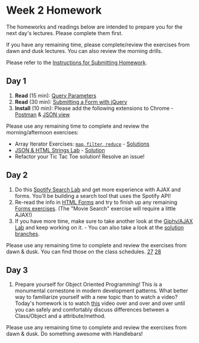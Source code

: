# Week 2 Homework

The homeworks and readings below are intended to prepare you for the next day's lectures. Please complete them first.

If you have any remaining time, please complete/review the exercises from dawn and dusk lectures. You can also review the morning drills.

Please refer to the [Instructions for Submitting Homework](/how-to/homework-submission.md).

## Day 1

1. **Read** (15 min): [Query Parameters](https://en.wikipedia.org/wiki/Query_string)
2. **Read** (30 min): [Submitting a Form with jQuery](http://code.tutsplus.com/tutorials/submit-a-form-without-page-refresh-using-jquery--net-59)
3. **Install** (10 min): Please add the following extensions to Chrome - [Postman](https://chrome.google.com/webstore/detail/postman/fhbjgbiflinjbdggehcddcbncdddomop) & [JSON view](https://chrome.google.com/webstore/detail/jsonview/chklaanhfefbnpoihckbnefhakgolnmc)

Please use any remaining time to complete and review the morning/afternoon exercises:


* Array Iterator Exercises: [`map`, `filter`, `reduce`](https://github.com/SF-WDI-LABS/shared_modules/blob/master/01-front-end-basics/js-array-iterators/28/exercises.md) - [Solutions](https://github.com/SF-WDI-LABS/shared_modules/blob/master/01-front-end-basics/js-array-iterators/28/solutions.js)
* [JSON & HTML Strings Lab](https://github.com/sf-wdi-27-28/html_strings) - [Solution](https://github.com/sf-wdi-27-28/html_strings/tree/solutions)
* Refactor your Tic Tac Toe solution! Resolve an issue!


## Day 2

1. Do this [Spotify Search Lab](https://github.com/sf-wdi-27-28/spotify-search) and get more experience with AJAX and forms.  You'll be building a search tool that uses the Spotify API!
2. Re-read the info in [HTML Forms](https://github.com/SF-WDI-LABS/shared_modules/blob/master/01-front-end-basics/html-forms/27-28/) and try to finish up any remaining [Forms exercises](https://github.com/SF-WDI-LABS/shared_modules/blob/master/01-front-end-basics/html-forms/27-28/exercises.md#forms----solutions).  (The "Movie Search" exercise will require a little AJAX!)
3. If you have more time, make sure to take another look at the [Giphy/AJAX Lab](https://github.com/sf-wdi-27-28/giffaw) and keep working on it. - You can also take a look at the [solution branches](https://github.com/sf-wdi-27-28/giffaw/branches).

Please use any remaining time to complete and review the exercises from dawn & dusk.  You can find those on the class schedules. [27](https://github.com/sf-wdi-27-28/schedule-27) [28](https://github.com/sf-wdi-27-28/schedule-28)



## Day 3

1. Prepare yourself for Object Oriented Programming!  This is a monumental cornestone in modern development patterns.  What better way to familiarize yourself with a new topic than to watch a video?  Today's homework is to watch [this](https://www.youtube.com/watch?v=SS-9y0H3Si8) video over and over and over until you can safely and comfortably discuss differences between a Class/Object and a attribute/method.  

Please use any remaining time to complete and review the exercises from dawn & dusk.  Do something awesome with Handlebars! 

<!-- 
## Day 4

1. Reading
2. Friday Review Prep
    - Complete the [Week 2 Self-Assessment](#PENDING) and identify 2 topics you want to review tomorrow
    - Ask and/or upvote 3 questions on QuestionCookie: http://www.questioncookie.com/wdi-27-28-w2-review

Please use any remaining time to complete and review the exercises from dawn & dusk. 
-->

<!-- 
## Day 5 - Weekend Homework

1. Reading
2. Weekend Lab

Please use any remaining time to review exercises/drills from the week! And don't forget to sleep!
-->
